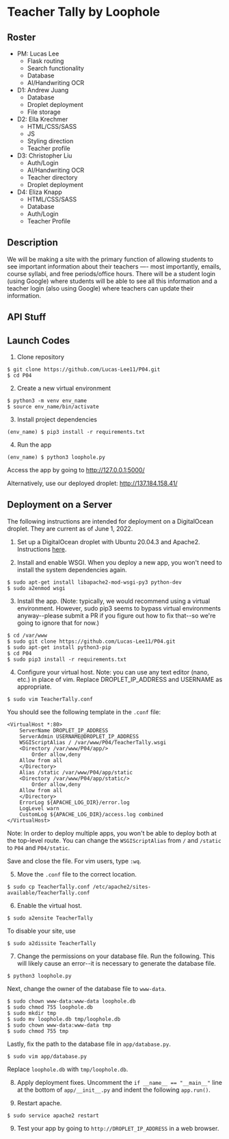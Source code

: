 # Teacher Tally by Loophole
## Roster
- PM: Lucas Lee
    - Flask routing
    - Search functionality
    - Database
    - AI/Handwriting OCR
- D1: Andrew Juang
    - Database
    - Droplet deployment
    - File storage
- D2: Ella Krechmer
    - HTML/CSS/SASS
    - JS
    - Styling direction
    - Teacher profile
- D3: Christopher Liu
    - Auth/Login
    - AI/Handwriting OCR
    - Teacher directory
    - Droplet deployment
- D4: Eliza Knapp
    - HTML/CSS/SASS
    - Database
    - Auth/Login
    - Teacher Profile

## Description
We will be making a site with the primary function of allowing students to see important information about their teachers —- most importantly, emails, course syllabi, and free periods/office hours. There will be a student login (using Google) where students will be able to see all this information and a teacher login (also using Google) where teachers can update their information.

## API Stuff

## Launch Codes
1. Clone repository
```
$ git clone https://github.com/Lucas-Lee11/P04.git
$ cd P04
```

2. Create a new virtual environment
```
$ python3 -m venv env_name
$ source env_name/bin/activate
```

3. Install project dependencies
```
(env_name) $ pip3 install -r requirements.txt
```

4. Run the app
```
(env_name) $ python3 loophole.py
```
Access the app by going to http://127.0.0.1:5000/

Alternatively, use our deployed droplet: http://137.184.158.41/

## Deployment on a Server
The following instructions are intended for deployment on a DigitalOcean droplet. They are current as of June 1, 2022.
1. Set up a DigitalOcean droplet with Ubuntu 20.04.3 and Apache2. Instructions [here](https://github.com/Clue88/softdev-workshop/tree/main/24_lamp).

2. Install and enable WSGI. When you deploy a new app, you won't need to install the system dependencies again.
```
$ sudo apt-get install libapache2-mod-wsgi-py3 python-dev
$ sudo a2enmod wsgi
```

3. Install the app. (Note: typically, we would recommend using a virtual environment. However, sudo pip3 seems to bypass virtual environments anyway--please submit a PR if you figure out how to fix that--so we're going to ignore that for now.)
```
$ cd /var/www
$ sudo git clone https://github.com/Lucas-Lee11/P04.git
$ sudo apt-get install python3-pip
$ cd P04
$ sudo pip3 install -r requirements.txt
```

4. Configure your virtual host. Note: you can use any text editor (nano, etc.) in place of vim. Replace DROPLET_IP_ADDRESS and USERNAME as appropriate.
```
$ sudo vim TeacherTally.conf
```
You should see the following template in the `.conf` file:
```
<VirtualHost *:80>
    ServerName DROPLET_IP_ADDRESS
    ServerAdmin USERNAME@DROPLET_IP_ADDRESS
    WSGIScriptAlias / /var/www/P04/TeacherTally.wsgi
    <Directory /var/www/P04/app/>
        Order allow,deny
	Allow from all
    </Directory>
    Alias /static /var/www/P04/app/static
    <Directory /var/www/P04/app/static/>
        Order allow,deny
	Allow from all
    </Directory>
    ErrorLog ${APACHE_LOG_DIR}/error.log
    LogLevel warn
    CustomLog ${APACHE_LOG_DIR}/access.log combined
</VirtualHost>
```
Note: In order to deploy multiple apps, you won't be able to deploy both at the top-level route. You can change the `WSGIScriptAlias` from `/` and `/static` to `P04` and `P04/static`.

Save and close the file. For vim users, type `:wq`.

5. Move the `.conf` file to the correct location.
```
$ sudo cp TeacherTally.conf /etc/apache2/sites-available/TeacherTally.conf
```

6. Enable the virtual host.
```
$ sudo a2ensite TeacherTally
```
To disable your site, use
```
$ sudo a2dissite TeacherTally
```

7. Change the permissions on your database file.
Run the following. This will likely cause an error--it is necessary to generate the database file.
```
$ python3 loophole.py
```
Next, change the owner of the database file to `www-data`.
```
$ sudo chown www-data:www-data loophole.db
$ sudo chmod 755 loophole.db
$ sudo mkdir tmp
$ sudo mv loophole.db tmp/loophole.db
$ sudo chown www-data:www-data tmp
$ sudo chmod 755 tmp
```
Lastly, fix the path to the database file in `app/database.py`.
```
$ sudo vim app/database.py
```
Replace `loophole.db` with `tmp/loophole.db`.

8. Apply deployment fixes.
Uncomment the `if __name__ == "__main__"` line at the bottom of `app/__init__.py`
and indent the following `app.run()`.

9.  Restart apache.
```
$ sudo service apache2 restart
```

9. Test your app by going to `http://DROPLET_IP_ADDRESS` in a web browser.
